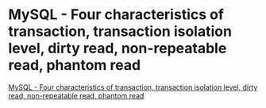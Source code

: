 # MySQL - Four characteristics of transaction, transaction isolation level, dirty read, non-repeatable read, phantom read
[MySQL - Four characteristics of transaction, transaction isolation level, dirty read, non-repeatable read, phantom read](https://aiwithcloud.com/2022/09/19/mysql___four_characteristics_of_transaction_transaction_isolation_level_dirty_read_non_repeatable_read_phantom_read/)